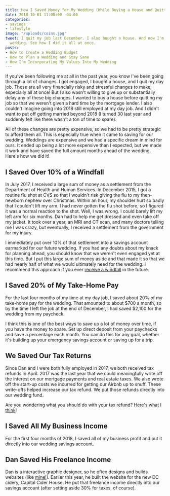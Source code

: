```yaml
---
title: How I Saved Money for My Wedding (While Buying a House and Quitting My Job)
date: 2018-10-01 11:00:00 -04:00
categories:
- savings
- lifestyle
image: "/uploads/coins.jpg"
tweet: I quit my job last December. I also bought a house. And now I'm paying for
  wedding. See how I did it all at once.
posts:
- How to Create a Wedding Budget
- How to Plan a Wedding and Stay Sane
- How I'm Incorporating My Values Into My Wedding
---
```


If you've been following me at all in the past year, you know I've been going through a lot of changes. I got engaged, I bought a house, and I quit my day job. These are all very financially risky and stressful changes to make, especially all at once! But I also wasn't willing to give up or substantially delay any of these big changes. I wanted to buy a house before quitting my job so that we weren't given a hard time by the mortgage lender. I also couldn't imagine going into 2018 still employed at my day job. And I didn't want to put off getting married beyond 2018 (I turned 30 last year and suddenly felt like there wasn't a ton of time to spare). 

All of these changes are pretty expensive, so we had to be pretty strategic to afford them all. This is especially true when it came to saving for our wedding. Weddings are expensive and we had a specific dream in mind for ours. It ended up being a lot more expensive than I expected, but we made it work and have saved the full amount months ahead of the wedding. Here's how we did it!

## I Saved Over 10% of a Windfall

In July 2017, I received a large sum of money as a settlement from the Department of Health and Human Services. In December 2015, I got a routine flu shot at CVS so that I wouldn't risk giving the flu to my then-newborn nephew over Christmas. Within an hour, my shoulder hurt so badly that I couldn't lift my arm. I had never gotten the flu shot before, so I figured it was a normal reaction to the shot. Well, I was wrong. I could barely lift my left arm for six months. Dan had to help me get dressed and even take off my jacket. It took over a year, an MRI and CT scan, and many doctors telling me I was crazy, but eventually, I received a settlement from the government for my injury.

I immediately put over 10% of that settlement into a savings account earmarked for our future wedding. If you had any doubts about my knack for planning ahead, you should know that we weren't even engaged yet at this time. But I put this large sum of money aside and that made it so that we had nearly half of what we would ultimately need for the wedding. I recommend this approach if you ever [receive a windfall](https://www.maggiegermano.com/blog/what-to-do-if-you-get-a-windfall/) in the future.

## I Saved 20% of My Take-Home Pay

For the last four months of my time at my day job, I saved about 20% of my take-home pay for the wedding. That amounted to about $700 a month, so by the time I left the job at the end of December, I had saved $2,100 for the wedding from my paycheck. 

I think this is one of the best ways to save up a lot of money over time, if you have the money to spare. Set up direct deposit from your paychecks and save a percentage each month. You can do this for any goal, whether it's building up  your emergency savings account or saving up for a trip. 

## We Saved Our Tax Returns

Since Dan and I were both fully employed in 2017, we both received tax refunds in April. 2017 was the last year that we could meaningfully write off the interest on our mortgage payments and real estate taxes. We also wrote off the start-up costs we incurred for getting our Airbnb up to snuff. These write-offs helped increase our tax refund. We put those refunds directly into our wedding fund. 

Are you wondering what you should do with your tax refund? [Here's what I think](https://maggiegermano.com/blog/heres-how-you-should-use-your-tax-refund/)!

## I Saved All My Business Income

For the first four months of 2018, I saved all of my business profit and put it directly into our wedding savings account.

## Dan Saved His Freelance Income

Dan is a interactive graphic designer, so he often designs and builds websites (like [mine!](https://www.maggiegermano.com/)). Earlier this year, he built the website for the new DC cidery, Capital Cider House. He put that freelance income directly into our savings account (after setting aside 30% for taxes, of course). 